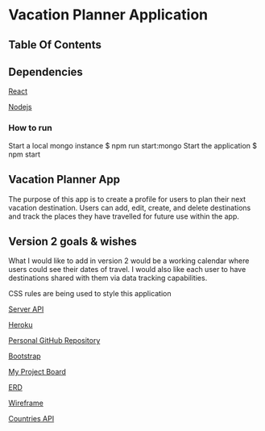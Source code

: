 # Vacation Planner Application

## Table Of Contents

## Dependencies
[React](https://reactjs.org/)

[Nodejs](https://nodejs.org/)

### How to run

Start a local mongo instance
$ npm run start:mongo
Start the application
$ npm start

## Vacation Planner App
The purpose of this app is to create a profile for users to plan their next
vacation destination.  Users can add, edit, create, and delete destinations and
track the places they have travelled for future use within the app.

## Version 2 goals & wishes
What I would like to add in version 2 would be a working calendar where users
 could see their dates of travel.  I would also like each user to have destinations
  shared with them via data tracking capabilities.


CSS rules are being used to style this application

[Server API](https://vacation-planner-api.herokuapp.com/)

[Heroku](https://vacation-planner-app1.herokuapp.com/)

[Personal GitHub Repository](https://github.com/thegcoder/Vacation-planner-app)

[Bootstrap](https://getbootstrap.com/docs/4.3)  

[My Project Board](https://trello.com/b/kghLfLia/project-3)

[ERD](https://user-images.githubusercontent.com/46980815/61741564-3093c600-ad5f-11e9-8026-47e03e769d79.jpg)

[Wireframe](https://user-images.githubusercontent.com/46980815/61741746-8d8f7c00-ad5f-11e9-811b-faa33c0b4f49.jpg)

[Countries API](https://restcountries.eu/#api-endpoints-all)
